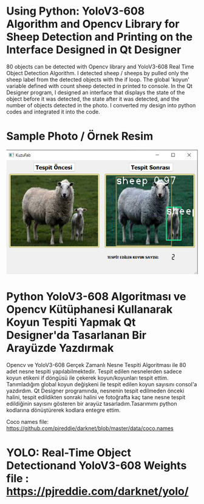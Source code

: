 # Using Python: YoloV3-608 Algorithm and Opencv Library for Sheep Detection and Printing on the Interface Designed in Qt Designer
80 objects can be detected with Opencv library and YoloV3-608 Real Time Object Detection Algorithm. I detected sheep / sheeps by pulled only the sheep label from the detected objects with the if loop. The global 'koyun' variable defined with count sheep detected in printed to console.
 In the Qt Designer program, I designed an interface that displays the state of the object before it was detected, the state after it was detected, and the number of objects detected in the photo. I converted my design into python codes and integrated it into the code.

# Sample Photo / Örnek Resim
![alt text](https://github.com/AtaMesutKilinc/SheepDetection/blob/main/sample%20interface.jpg?raw=true)

# Python YoloV3-608 Algoritması ve Opencv Kütüphanesi Kullanarak Koyun Tespiti Yapmak Qt Designer'da Tasarlanan Bir Arayüzde Yazdırmak
Opencv ve YoloV3-608 Gerçek Zamanlı Nesne Tespiti Algoritması ile 80 adet nesne tespiti yapılabilmektedir. Tespit edilen nesnelerden sadece koyun etikeni if döngüsü ile çekerek koyun/koyunları tespit ettim. Tanımladığım global koyun değişkeni ile tespit edilen koyun sayısını consol'a yazdırdım. 
Qt Designer programında, nesnenin tespit edilmeden önceki halini, tespit edildikten sonraki halini ve fotoğrafta kaç tane nesne tespit edildiğinin sayısını gösteren bir arayüz tasarladım.Tasarımımı python kodlarına dönüştürerek kodlara entegre ettim.


Coco names file: https://github.com/pjreddie/darknet/blob/master/data/coco.names

# YOLO: Real-Time Object Detectionand YoloV3-608 Weights file : https://pjreddie.com/darknet/yolo/  



  
